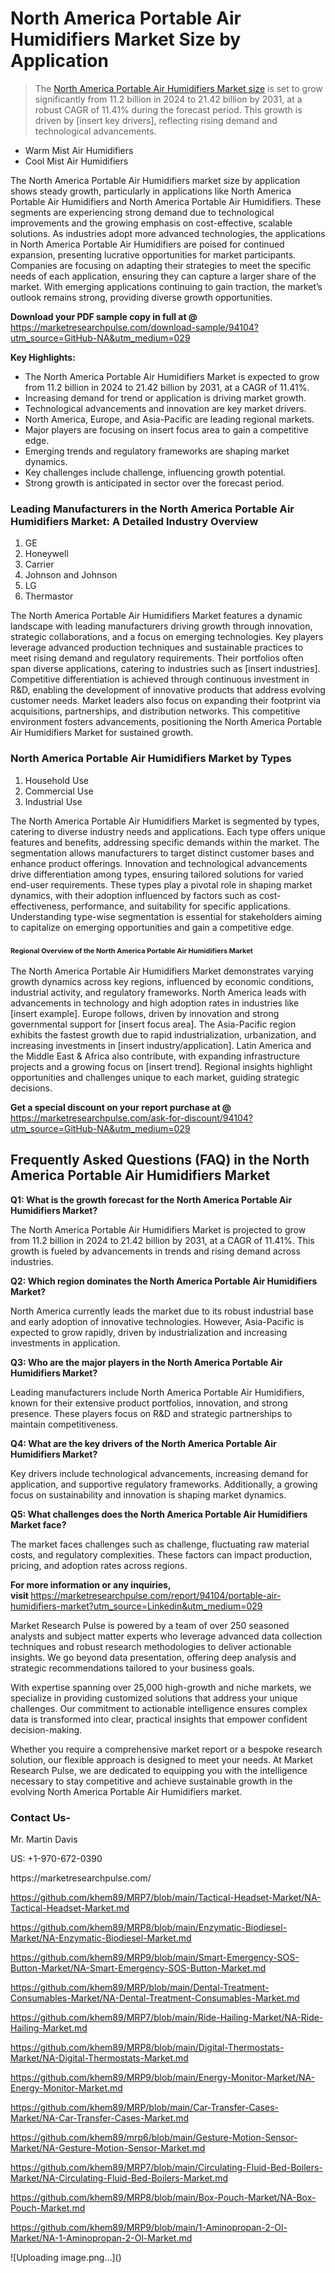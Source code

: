 <h1>North America Portable Air Humidifiers Market&nbsp;Size by Application</h1><blockquote><p>The <a href="https://marketresearchpulse.com/download-sample/94104?utm_source=GitHub-NA&amp;utm_medium=029">North America Portable Air Humidifiers Market size</a> is set to grow significantly from 11.2 billion in 2024 to 21.42 billion by 2031, at a robust CAGR of 11.41% during the forecast period. This growth is driven by [insert key drivers], reflecting rising demand and technological advancements.</p></blockquote><ul><li>Warm Mist Air Humidifiers<li> Cool Mist Air Humidifiers</li></ul><p>The North America Portable Air Humidifiers market size by application shows steady growth, particularly in applications like North America Portable Air Humidifiers and North America Portable Air Humidifiers. These segments are experiencing strong demand due to technological improvements and the growing emphasis on cost-effective, scalable solutions. As industries adopt more advanced technologies, the applications in North America Portable Air Humidifiers are poised for continued expansion, presenting lucrative opportunities for market participants. Companies are focusing on adapting their strategies to meet the specific needs of each application, ensuring they can capture a larger share of the market. With emerging applications continuing to gain traction, the market’s outlook remains strong, providing diverse growth opportunities.</p><p><strong>Download your PDF sample copy in full at @ </strong><a href="https://marketresearchpulse.com/download-sample/94104?utm_source=GitHub-NA&amp;utm_medium=029">https://marketresearchpulse.com/download-sample/94104?utm_source=GitHub-NA&amp;utm_medium=029</a></p><p><strong>Key Highlights: </strong></p><ul><li>The North America Portable Air Humidifiers Market is expected to grow from 11.2 billion in 2024 to 21.42 billion by 2031, at a CAGR of 11.41%.</li><li>Increasing demand for trend or application is driving market growth.</li><li>Technological advancements and innovation are key market drivers.</li><li>North America, Europe, and Asia-Pacific are leading regional markets.</li><li>Major players are focusing on insert focus area to gain a competitive edge.</li><li>Emerging trends and regulatory frameworks are shaping market dynamics.</li><li>Key challenges include challenge, influencing growth potential.</li><li>Strong growth is anticipated in sector over the forecast period.</li></ul><h3>Leading Manufacturers in the North America Portable Air Humidifiers Market: A Detailed Industry Overview</h3><ol><li>GE</li><li>Honeywell</li><li>Carrier</li><li>Johnson and Johnson</li><li>LG</li><li>Thermastor</li></ol><div class="flex max-w-full flex-col flex-grow"><div class="min-h-8 text-message flex w-full flex-col items-end gap-2 whitespace-normal break-words [.text-message+&amp;]:mt-5" dir="auto" data-message-author-role="assistant" data-message-id="fd8432e4-4910-450d-b182-61b7bfb0a01f" data-message-model-slug="gpt-4o"><div class="flex w-full flex-col gap-1 empty:hidden first:pt-[3px]"><div class="markdown prose w-full break-words dark:prose-invert light"><p>The North America Portable Air Humidifiers Market features a dynamic landscape with leading manufacturers driving growth through innovation, strategic collaborations, and a focus on emerging technologies. Key players leverage advanced production techniques and sustainable practices to meet rising demand and regulatory requirements. Their portfolios often span diverse applications, catering to industries such as [insert industries]. Competitive differentiation is achieved through continuous investment in R&amp;D, enabling the development of innovative products that address evolving customer needs. Market leaders also focus on expanding their footprint via acquisitions, partnerships, and distribution networks. This competitive environment fosters advancements, positioning the North America Portable Air Humidifiers Market for sustained growth.</p></div></div></div></div><h3>North America Portable Air Humidifiers Market by Types</h3><ol><li>Household Use<li> Commercial Use<li> Industrial Use</li></ol><div class="flex max-w-full flex-col flex-grow"><div class="min-h-8 text-message flex w-full flex-col items-end gap-2 whitespace-normal break-words [.text-message+&amp;]:mt-5" dir="auto" data-message-author-role="assistant" data-message-id="084470be-0bb7-4664-bddf-5156b4f41249" data-message-model-slug="gpt-4o-mini"><div class="flex w-full flex-col gap-1 empty:hidden first:pt-[3px]"><div class="markdown prose w-full break-words dark:prose-invert light"><p>The North America Portable Air Humidifiers Market is segmented by types, catering to diverse industry needs and applications. Each type offers unique features and benefits, addressing specific demands within the market. The segmentation allows manufacturers to target distinct customer bases and enhance product offerings. Innovation and technological advancements drive differentiation among types, ensuring tailored solutions for varied end-user requirements. These types play a pivotal role in shaping market dynamics, with their adoption influenced by factors such as cost-effectiveness, performance, and suitability for specific applications. Understanding type-wise segmentation is essential for stakeholders aiming to capitalize on emerging opportunities and gain a competitive edge.</p></div></div></div></div><h3><span style="font-size: 11px;">Regional Overview of the North America Portable Air Humidifiers Market</span></h3><div class="flex max-w-full flex-col flex-grow"><div class="min-h-8 text-message flex w-full flex-col items-end gap-2 whitespace-normal break-words [.text-message+&amp;]:mt-5" dir="auto" data-message-author-role="assistant" data-message-id="e9038762-ce64-4e30-91c9-9bd413514231" data-message-model-slug="gpt-4o-mini"><div class="flex w-full flex-col gap-1 empty:hidden first:pt-[3px]"><div class="markdown prose w-full break-words dark:prose-invert light"><p>The North America Portable Air Humidifiers Market demonstrates varying growth dynamics across key regions, influenced by economic conditions, industrial activity, and regulatory frameworks. North America leads with advancements in technology and high adoption rates in industries like [insert example]. Europe follows, driven by innovation and strong governmental support for [insert focus area]. The Asia-Pacific region exhibits the fastest growth due to rapid industrialization, urbanization, and increasing investments in [insert industry/application]. Latin America and the Middle East &amp; Africa also contribute, with expanding infrastructure projects and a growing focus on [insert trend]. Regional insights highlight opportunities and challenges unique to each market, guiding strategic decisions.</p></div></div></div></div><p><strong>Get a special discount on your report purchase at @ </strong><a href="https://marketresearchpulse.com/ask-for-discount/94104?utm_source=GitHub-NA&amp;utm_medium=029">https://marketresearchpulse.com/ask-for-discount/94104?utm_source=GitHub-NA&amp;utm_medium=029</a></p><h2>Frequently Asked Questions (FAQ) in the North America Portable Air Humidifiers Market</h2><p><strong>Q1: What is the growth forecast for the North America Portable Air Humidifiers Market?</strong></p><p>The North America Portable Air Humidifiers Market is projected to grow from 11.2 billion in 2024 to 21.42 billion by 2031, at a CAGR of 11.41%. This growth is fueled by advancements in trends and rising demand across industries.</p><p><strong>Q2: Which region dominates the North America Portable Air Humidifiers Market?</strong></p><p>North America currently leads the market due to its robust industrial base and early adoption of innovative technologies. However, Asia-Pacific is expected to grow rapidly, driven by industrialization and increasing investments in application.</p><p><strong>Q3: Who are the major players in the North America Portable Air Humidifiers Market?</strong></p><p>Leading manufacturers include North America Portable Air Humidifiers, known for their extensive product portfolios, innovation, and strong presence. These players focus on R&amp;D and strategic partnerships to maintain competitiveness.</p><p><strong>Q4: What are the key drivers of the North America Portable Air Humidifiers Market?</strong></p><p>Key drivers include technological advancements, increasing demand for application, and supportive regulatory frameworks. Additionally, a growing focus on sustainability and innovation is shaping market dynamics.</p><p><strong>Q5: What challenges does the North America Portable Air Humidifiers Market face?</strong></p><p>The market faces challenges such as challenge, fluctuating raw material costs, and regulatory complexities. These factors can impact production, pricing, and adoption rates across regions.</p><p><strong>For more information or any inquiries, visit&nbsp;</strong><a href="https://marketresearchpulse.com/report/94104/portable-air-humidifiers-market?utm_source=Linkedin&utm_medium=029">https://marketresearchpulse.com/report/94104/portable-air-humidifiers-market?utm_source=Linkedin&utm_medium=029</a></p><p>Market Research Pulse is powered by a team of over 250 seasoned analysts and subject matter experts who leverage advanced data collection techniques and robust research methodologies to deliver actionable insights. We go beyond data presentation, offering deep analysis and strategic recommendations tailored to your business goals.</p><p>With expertise spanning over 25,000 high-growth and niche markets, we specialize in providing customized solutions that address your unique challenges. Our commitment to actionable intelligence ensures complex data is transformed into clear, practical insights that empower confident decision-making.</p><p>Whether you require a comprehensive market report or a bespoke research solution, our flexible approach is designed to meet your needs. At Market Research Pulse, we are dedicated to equipping you with the intelligence necessary to stay competitive and achieve sustainable growth in the evolving North America Portable Air Humidifiers market.</p><h3><strong>Contact Us-</strong></h3><p>Mr. Martin Davis</p><p>US: +1-970-672-0390</p><p>https://marketresearchpulse.com/</p><p><a href="https://github.com/khem89/MRP7/blob/main/Tactical-Headset-Market/NA-Tactical-Headset-Market.md">https://github.com/khem89/MRP7/blob/main/Tactical-Headset-Market/NA-Tactical-Headset-Market.md</a></p><p><a href="https://github.com/khem89/MRP8/blob/main/Enzymatic-Biodiesel-Market/NA-Enzymatic-Biodiesel-Market.md">https://github.com/khem89/MRP8/blob/main/Enzymatic-Biodiesel-Market/NA-Enzymatic-Biodiesel-Market.md</a></p><p><a href="https://github.com/khem89/MRP9/blob/main/Smart-Emergency-SOS-Button-Market/NA-Smart-Emergency-SOS-Button-Market.md">https://github.com/khem89/MRP9/blob/main/Smart-Emergency-SOS-Button-Market/NA-Smart-Emergency-SOS-Button-Market.md</a></p><p><a href="https://github.com/khem89/MRP/blob/main/Dental-Treatment-Consumables-Market/NA-Dental-Treatment-Consumables-Market.md">https://github.com/khem89/MRP/blob/main/Dental-Treatment-Consumables-Market/NA-Dental-Treatment-Consumables-Market.md</a></p><p><a href="https://github.com/khem89/MRP7/blob/main/Ride-Hailing-Market/NA-Ride-Hailing-Market.md">https://github.com/khem89/MRP7/blob/main/Ride-Hailing-Market/NA-Ride-Hailing-Market.md</a></p><p><a href="https://github.com/khem89/MRP8/blob/main/Digital-Thermostats-Market/NA-Digital-Thermostats-Market.md">https://github.com/khem89/MRP8/blob/main/Digital-Thermostats-Market/NA-Digital-Thermostats-Market.md</a></p><p><a href="https://github.com/khem89/MRP9/blob/main/Energy-Monitor-Market/NA-Energy-Monitor-Market.md">https://github.com/khem89/MRP9/blob/main/Energy-Monitor-Market/NA-Energy-Monitor-Market.md</a></p><p><a href="https://github.com/khem89/MRP/blob/main/Car-Transfer-Cases-Market/NA-Car-Transfer-Cases-Market.md">https://github.com/khem89/MRP/blob/main/Car-Transfer-Cases-Market/NA-Car-Transfer-Cases-Market.md</a></p><p><a href="https://github.com/khem89/mrp6/blob/main/Gesture-Motion-Sensor-Market/NA-Gesture-Motion-Sensor-Market.md">https://github.com/khem89/mrp6/blob/main/Gesture-Motion-Sensor-Market/NA-Gesture-Motion-Sensor-Market.md</a></p><p><a href="https://github.com/khem89/MRP7/blob/main/Circulating-Fluid-Bed-Boilers-Market/NA-Circulating-Fluid-Bed-Boilers-Market.md">https://github.com/khem89/MRP7/blob/main/Circulating-Fluid-Bed-Boilers-Market/NA-Circulating-Fluid-Bed-Boilers-Market.md</a></p><p><a href="https://github.com/khem89/MRP8/blob/main/Box-Pouch-Market/NA-Box-Pouch-Market.md">https://github.com/khem89/MRP8/blob/main/Box-Pouch-Market/NA-Box-Pouch-Market.md</a></p><p><a href="https://github.com/khem89/MRP9/blob/main/1-Aminopropan-2-Ol-Market/NA-1-Aminopropan-2-Ol-Market.md">https://github.com/khem89/MRP9/blob/main/1-Aminopropan-2-Ol-Market/NA-1-Aminopropan-2-Ol-Market.md</a></p>
![Uploading image.png…]()
